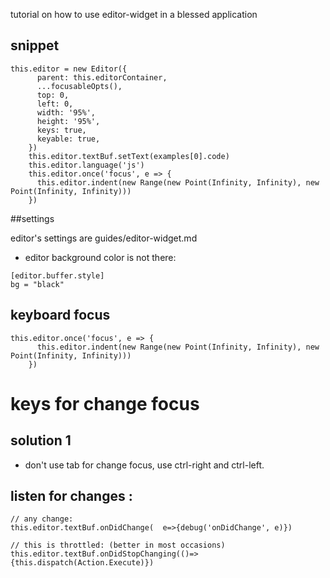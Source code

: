 tutorial on how to use editor-widget in a blessed application

## snippet

```
this.editor = new Editor({
      parent: this.editorContainer,
      ...focusableOpts(),
      top: 0,
      left: 0,
      width: '95%',
      height: '95%',
      keys: true,
      keyable: true,
    })
    this.editor.textBuf.setText(examples[0].code)
    this.editor.language('js')
    this.editor.once('focus', e => {
      this.editor.indent(new Range(new Point(Infinity, Infinity), new Point(Infinity, Infinity)))
    })
```

##settings

editor's settings are guides/editor-widget.md

 * editor background color is not there:

 ```
[editor.buffer.style]
bg = "black"
```

## keyboard focus

```
this.editor.once('focus', e => {
      this.editor.indent(new Range(new Point(Infinity, Infinity), new Point(Infinity, Infinity)))
    })
```


# keys for change focus

## solution 1

 * don't use tab for change focus, use ctrl-right and ctrl-left.


## listen for changes : 

    // any change: 
    this.editor.textBuf.onDidChange(  e=>{debug('onDidChange', e)})

    // this is throttled: (better in most occasions) 
    this.editor.textBuf.onDidStopChanging(()=>{this.dispatch(Action.Execute)})
